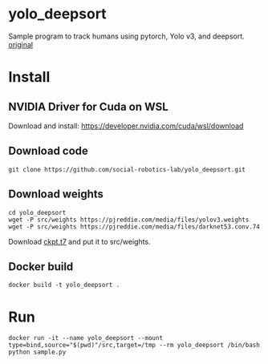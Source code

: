 # yolo_deepsort
Sample program to track humans using pytorch, Yolo v3, and deepsort.
[original](https://github.com/GlassyWing/yolo_deepsort)


# Install

## NVIDIA Driver for Cuda on WSL

Download and install: https://developer.nvidia.com/cuda/wsl/download

## Download code
```
git clone https://github.com/social-robotics-lab/yolo_deepsort.git
```

## Download weights
```
cd yolo_deepsort
wget -P src/weights https://pjreddie.com/media/files/yolov3.weights
wget -P src/weights https://pjreddie.com/media/files/darknet53.conv.74
```
Download [ckpt.t7](https://drive.google.com/drive/folders/1xhG0kRH1EX5B9_Iz8gQJb7UNnn_riXi6)
and put it to src/weights.

## Docker build
```
docker build -t yolo_deepsort .
```


# Run
```
docker run -it --name yolo_deepsort --mount type=bind,source="$(pwd)"/src,target=/tmp --rm yolo_deepsort /bin/bash
python sample.py
```
